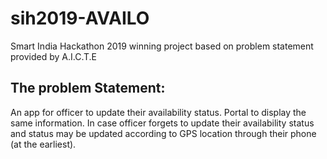 # sih2019-AVAILO
Smart India Hackathon 2019 winning project based on problem statement provided by A.I.C.T.E
## The problem Statement: 
An app for officer to update their availability status. Portal to display the same information. In case officer forgets to update their availability status and status may be updated according to GPS location through their phone (at the earliest). 

